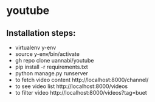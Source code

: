 # youtube
## Installation steps:
  - virtualenv y-env 
  - source y-env/bin/activate
  - gh repo clone uannabi/youtube 
  - pip install -r requirements.txt
  - python manage.py runserver 
  - to fetch video content http://localhost:8000/channel/<chanel ID>
  - to see video list http://localhost:8000/videos
  - to filter video http://localhost:8000/videos?tag=buet
